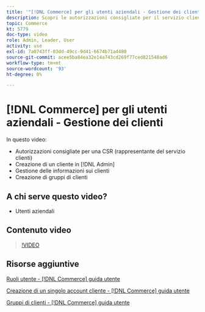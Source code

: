 ```yaml
---
title: '"[!DNL Commerce] per gli utenti aziendali - Gestione dei clienti"'
description: Scopri le autorizzazioni consigliate per il servizio clienti e crea un cliente nel [!DNL Admin], la gestione delle informazioni sui clienti e la creazione di gruppi di clienti.
topic: Commerce
kt: 5779
doc-type: video
role: Admin, Leader, User
activity: use
exl-id: 7a0743ff-03dd-49cc-9d41-6674b71a4480
source-git-commit: acee5ba84ea32e14a743cd269f77ced821548ad6
workflow-type: tm+mt
source-wordcount: '93'
ht-degree: 0%

---
```


# [!DNL Commerce] per gli utenti aziendali - Gestione dei clienti

In questo video:

- Autorizzazioni consigliate per una CSR (rappresentante del servizio clienti)
- Creazione di un cliente in [!DNL Admin]
- Gestione delle informazioni sui clienti
- Creazione di gruppi di clienti

## A chi serve questo video?

- Utenti aziendali

## Contenuto video

>[!VIDEO](https://video.tv.adobe.com/v/36189?quality=12&learn=on)

## Risorse aggiuntive

[Ruoli utente - [!DNL Commerce] guida utente](https://docs.magento.com/user-guide/system/permissions-user-roles.html)

[Creazione di un singolo account cliente - [!DNL Commerce] guida utente](https://docs.magento.com/user-guide/customers/account-create.html)

[Gruppi di clienti - [!DNL Commerce] guida utente](https://docs.magento.com/user-guide/customers/customer-groups.html)
